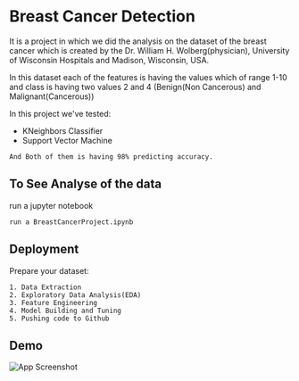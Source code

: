 
# Breast Cancer Detection

It is a project in which we did the analysis on the dataset of the breast cancer which is created by the Dr. William H. Wolberg(physician), University of Wisconsin Hospitals and Madison, Wisconsin, USA.

In this dataset each of the features is having the values which of range 1-10 and class is having two values 2 and 4 (Benign(Non Cancerous) and Malignant(Cancerous))

In this project we've tested:
* KNeighbors Classifier
* Support Vector Machine

```And Both of them is having 98% predicting accuracy.```

## To See Analyse of the data
run a jupyter notebook
```
run a BreastCancerProject.ipynb
```
## Deployment
Prepare your dataset:
```
1. Data Extraction
2. Exploratory Data Analysis(EDA)
3. Feature Engineering
4. Model Building and Tuning
5. Pushing code to Github
```


## Demo

![App Screenshot](https://raw.githubusercontent.com/Franky-Saxena/Breast-Cancer-Detection/main/Untitled1.png)

